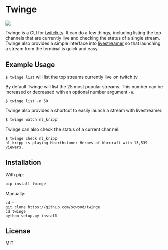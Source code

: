 # Twinge

<img src='https://cloud.githubusercontent.com/assets/9126138/13517238/c1ca3650-e17e-11e5-8171-56d1c3cc924c.png'>

Twinge is a CLI for [twitch.tv](http://twitch.tv). It can do a few things, including listing the top channels that are currently live and checking the status of a single stream. Twinge also provides a simple interface into [livestreamer](https://github.com/chrippa/livestreamer) so that launching a stream from the terminal is quick and easy.

## Example Usage

`$ twinge list` will list the top streams currently live on twitch.tv

By default Twinge will list the 25 most popular streams. This number can be increased or decreased with an optional number argument `-n`.

`$ twinge list -n 50`

Twinge also provides a shortcut to easily launch a stream with livestreamer.

```
$ twinge watch nl_kripp
```

Twinge can also check the status of a current channel.

```
$ twinge check nl_kripp
nl_kripp is playing Hearthstone: Heroes of Warcraft with 13,539 viewers.
```

## Installation

With pip:

```
pip install twinge
```

Manually:

```
cd ~
git clone https://github.com/scwood/twinge
cd twinge
python setup.py install
```

## License

MIT
